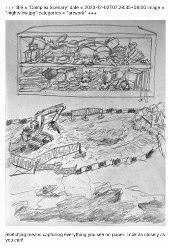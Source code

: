 +++
title = 'Complex Scenary'
date = 2023-12-02T07:28:35+08:00
image = "nightview.jpg"
categories = "artwork"
+++

![complex-sketch](20230524.jpg)

Sketching means capturing everything you see on paper. Look as closely as you can!
